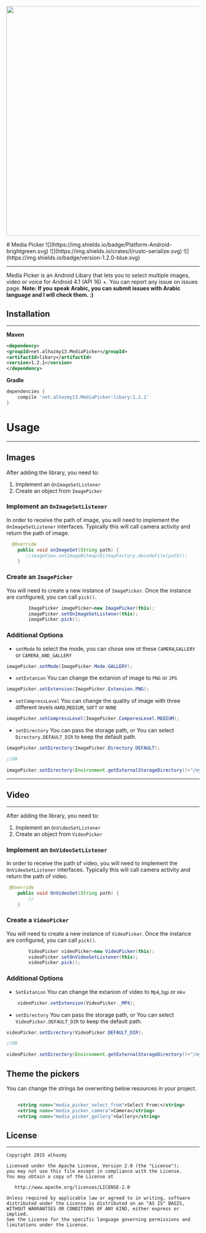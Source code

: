 <p align="left">
  <img src="https://cloud.githubusercontent.com/assets/4659608/12700433/4276edc0-c7f3-11e5-9f2c-de6bcbb9416d.png" width="600">
</p>
# Media Picker
![](https://img.shields.io/badge/Platform-Android-brightgreen.svg)
![](https://img.shields.io/crates/l/rustc-serialize.svg)
![](https://img.shields.io/badge/version-1.2.0-blue.svg)

------ 
Media Picker is an Android Libary that lets you to select multiple images, video or voice for Android 4.1 (API 16) +.
You can report any issue on issues page. **Note: If you speak Arabic, you can submit issues with Arabic language and I will check them. :)**


## Installation
------ 
**Maven**
```xml
<dependency>
<groupId>net.alhazmy13.MediaPicker</groupId>
<artifactId>libary</artifactId>
<version>1.2.1</version>
</dependency>
```


**Gradle**
```gradle
dependencies {
	compile 'net.alhazmy13.MediaPicker:libary:1.2.1'
}
```

# Usage
------ 
## Images
After adding the library, you need to:

1. Implement an `OnImageSetListener`
2. Create an object from `ImagePicker` 


### Implement an `OnImageSetListener`
In order to receive the path of image, you will need to implement the `OnImageSetListener`  interfaces. Typically this will  call camera activity and return the path of image.
```java
  @Override
    public void onImageSet(String path) {
       //imageView.setImageBitmap(BitmapFactory.decodeFile(path));
    }
```
### Create an `ImagePicker`
You will need to create a new instance of `ImagePicker`. Once the instance are configured, you can call `pick()`.
```java
        ImagePicker imagePicker=new ImagePicker(this);
        imagePicker.setOnImageSetListener(this);
        imagePicker.pick();
```


### Additional Options
* `setMode` to select the mode, you can chose one ot these `CAMERA`,`GALLERY` or `CAMERA_AND_GALLERY`
```java
imagePicker.setMode(ImagePicker.Mode.GALLERY);
```
 
* `setExtanion` You can change the extanion of image to `PNG` or `JPG`
```java
imagePicker.setExtension(ImagePicker.Extension.PNG);
```
* `setCompressLevel` You can change the quality of image with three different levels `HARD`,`MEDIUM`, `SOFT` or `NONE`
```java
imagePicker.setCompressLevel(ImagePicker.ComperesLevel.MEDIUM);
```

* `setDirectory` You can pass the storage path, or You can select `Directory.DEFAULT_DIR` to keep the default path.

```java
imagePicker.setDirectory(ImagePicker.Directory.DEFAULT);

//OR

imagePicker.setDirectory(Environment.getExternalStorageDirectory()+"/myFolder");

```
------ 

## Video
------ 
After adding the library, you need to:

1. Implement an `OnVideoSetListener`
2. Create an object from `VideoPicker` 


### Implement an `OnVideoSetListener`
In order to receive the path of video, you will need to implement the `OnVideoSetListener`  interfaces. Typically this will  call camera activity and return the path of video.
```java
 @Override
    public void OnVideoSet(String path) {
        //
    }
```

### Create a `VideoPicker`
You will need to create a new instance of `VideoPicker`. Once the instance are configured, you can call `pick()`.
```java
        VideoPicker videoPicker=new VideoPicker(this);
        videoPicker.setOnVideoSetListener(this);
        videoPicker.pick();
```


### Additional Options
* `SetExtanion` You can change the extanion of video to `Mp4`,`3gp` or `mkv`
```java
    videoPicker.setExtension(VideoPicker._MP4);
```
* `setDirectory` You can pass the storage path, or You can select `VideoPicker.DEFAULT_DIR` to keep the default path.

```java
videoPicker.setDirectory(VideoPicker.DEFAULT_DIR);

//OR

videoPicker.setDirectory(Environment.getExternalStorageDirectory()+"/myFolder");

```



## Theme the pickers

You can change the strings be overwriting below resources in your project.

```xml

    <string name="media_picker_select_from">Select From:</string>
    <string name="media_picker_camera">Camera</string>
    <string name="media_picker_gallery">Gallery</string>
```



## License
------ 
    Copyright 2015 alhazmy

    Licensed under the Apache License, Version 2.0 (the "License");
    you may not use this file except in compliance with the License.
    You may obtain a copy of the License at

       http://www.apache.org/licenses/LICENSE-2.0

    Unless required by applicable law or agreed to in writing, software
    distributed under the License is distributed on an "AS IS" BASIS,
    WITHOUT WARRANTIES OR CONDITIONS OF ANY KIND, either express or implied.
    See the License for the specific language governing permissions and
    limitations under the License.
    

